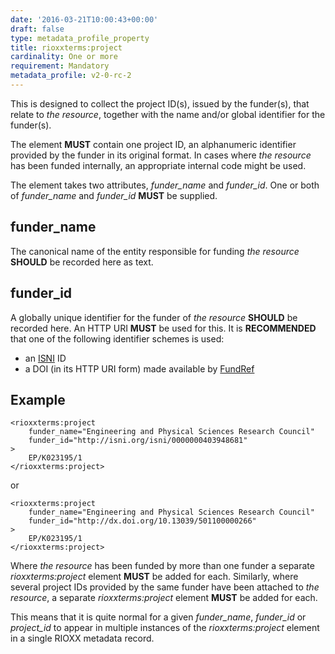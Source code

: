 ```yaml
---
date: '2016-03-21T10:00:43+00:00'
draft: false
type: metadata_profile_property
title: rioxxterms:project
cardinality: One or more
requirement: Mandatory
metadata_profile: v2-0-rc-2
---
```

This is designed to collect the project ID(s), issued by the funder(s), that relate to *the resource*, together with the name and/or global identifier for the funder(s).

The element **MUST** contain one project ID, an alphanumeric identifier provided by the funder in its original format. In cases where *the resource* has been funded internally, an appropriate internal code might be used.

The element takes two attributes, *funder_name* and *funder_id*. One or both of *funder_name* and *funder_id* **MUST** be supplied.

## funder_name
The canonical name of the entity responsible for funding *the resource* **SHOULD** be recorded here as text.

## funder_id
A globally unique identifier for the funder of *the resource* **SHOULD** be recorded here. An HTTP URI **MUST** be used for this. It is **RECOMMENDED** that one of the following identifier schemes is used:

* an [ISNI](http://isni.org) ID
* a DOI (in its HTTP URI form) made available by [FundRef](http://www.crossref.org/fundref/)

## Example

    <rioxxterms:project
        funder_name="Engineering and Physical Sciences Research Council"
        funder_id="http://isni.org/isni/0000000403948681"
    >
        EP/K023195/1
    </rioxxterms:project>

or

    <rioxxterms:project
        funder_name="Engineering and Physical Sciences Research Council"
        funder_id="http://dx.doi.org/10.13039/501100000266"
    >
        EP/K023195/1
    </rioxxterms:project>

Where *the resource* has been funded by more than one funder a separate *rioxxterms:project* element **MUST** be added for each. Similarly, where several project IDs provided by the same funder have been attached to *the resource*, a separate *rioxxterms:project* element **MUST** be added for each.

This means that it is quite normal for a given *funder_name*, *funder_id* or *project_id* to appear in multiple instances of the *rioxxterms:project* element in a single RIOXX metadata record.
